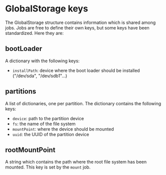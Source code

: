 # GlobalStorage keys

The GlobalStorage structure contains information which is shared among jobs.
Jobs are free to define their own keys, but some keys have been standardized.
Here they are:

## bootLoader

A dictionary with the following keys:

- `installPath`: device where the boot loader should be installed ("/dev/sda", "/dev/sdb1"...)

## partitions

A list of dictionaries, one per partition. The dictionary contains the following keys:

- `device`: path to the partition device
- `fs`: the name of the file system
- `mountPoint`: where the device should be mounted
- `uuid`: the UUID of the partition device

## rootMountPoint

A string which contains the path where the root file system has been mounted.
This key is set by the `mount` job.
